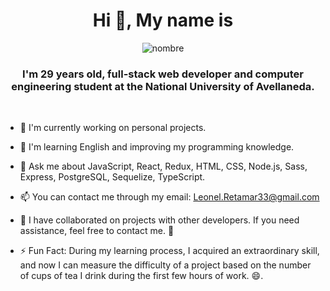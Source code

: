 <h1 align="center">Hi 👋, My name is</h1>
<p align="center"><img align="center" alt="nombre" src="https://i.ibb.co/5nLTZH3/portada-git.gif"><p/>
<h3 align="center">I'm 29 years old, full-stack web developer and computer engineering student at the National University of Avellaneda.</h3>

<br />

- 🔭 I'm currently working on personal projects.
- 🌱 I'm learning English and improving my programming knowledge.
- 💬 Ask me about JavaScript, React, Redux, HTML, CSS, Node.js, Sass, Express, PostgreSQL, Sequelize, TypeScript.
- 📫 You can contact me through my email: Leonel.Retamar33@gmail.com

- 📄 I have collaborated on projects with other developers. If you need assistance, feel free to contact me. :rocket:

- ⚡ Fun Fact: During my learning process, I acquired an extraordinary skill, and now I can measure the difficulty of a project based on the number of cups of tea I drink during the first few hours of work. 😄.
<!--
<br />

<hr/>

<h3 align="left">Lenguages:</h3>
<p align="left"> 
<a href="https://developer.mozilla.org/en-US/docs/Web/JavaScript" target="_blank" rel="noreferrer"> <img src="https://raw.githubusercontent.com/devicons/devicon/master/icons/javascript/javascript-original.svg" alt="javascript" width="40" height="40"/> </a>
<a href="https://www.typescriptlang.org/" target="_blank" rel="noreferrer"> <img src="https://raw.githubusercontent.com/devicons/devicon/master/icons/typescript/typescript-original.svg" alt="typescript" width="40" height="40"/> </a>

<h3 align="left">FrontEnd:</h3>
<p align="left">
<a href="https://www.w3.org/html/" target="_blank"> <img src="https://upload.wikimedia.org/wikipedia/commons/thumb/3/38/HTML5_Badge.svg/600px-HTML5_Badge.svg.png" alt="html5" width="40" height="40"/> </a>
<a href="https://www.w3schools.com/css/" target="_blank"> <img src="https://cdn4.iconfinder.com/data/icons/social-media-logos-6/512/121-css3-512.png" alt="css3" width="40" height="40"/> </a> 
<a href="https://getbootstrap.com" target="_blank"> <img src="https://upload.wikimedia.org/wikipedia/commons/thumb/b/b2/Bootstrap_logo.svg/1024px-Bootstrap_logo.svg.png" alt="bootstrap" width="40" height="40"/> </a> 
<a href="https://reactjs.org/" target="_blank"> <img src="https://seeklogo.com/images/R/react-logo-7B3CE81517-seeklogo.com.png" alt="react" width="40" height="40"/> </a> 
<a href="https://redux.js.org" target="_blank"> <img src="https://seeklogo.com/images/R/redux-logo-9CA6836C12-seeklogo.com.png" alt="redux" width="40" height="40"/> </a> <a href="https://sass-lang.com" target="_blank"> <img src="https://upload.wikimedia.org/wikipedia/commons/thumb/9/96/Sass_Logo_Color.svg/1280px-Sass_Logo_Color.svg.png" alt="sass" width="40" height="40"/> </a>
<a href="https://tailwindcss.com/" target="_blank" rel="noreferrer"> <img src="https://www.vectorlogo.zone/logos/tailwindcss/tailwindcss-icon.svg" alt="tailwind" width="40" height="40"/> </a>
<a href="https://lesscss.org/"><img src="https://lesscss.org/public/img/less_logo.png" height="40" alt="less logo"><a/>
<a href="https://chakra-ui.com/">
<img src="https://raw.githubusercontent.com/chakra-ui/chakra-ui/main/logo/logo-colored@2x.png?raw=true" alt="Chakra logo" height="40" />
</p>

<h3 align="left">BackEnd:</h3>
<p align="left"> 
<a href="https://nodejs.org" target="_blank"> <img src="https://cdn.pixabay.com/photo/2015/04/23/17/41/node-js-736399_960_720.png" alt="nodejs" height="40"/> </a> 
<a href="https://expressjs.com" target="_blank"> <img src="https://i.cloudup.com/zfY6lL7eFa-3000x3000.png" alt="express" height="40"/> </a> 
<a href="https://sequelize.org/" target="_blank" rel="noreferrer"> <img src="https://seeklogo.com/images/S/sequelize-logo-9A5075DB9F-seeklogo.com.png" alt="sequelize" width="40" height="40"/> </a>
<a href="https://postman.com" target="_blank"> <img src="https://www.vectorlogo.zone/logos/getpostman/getpostman-icon.svg" alt="postman" width="40" height="40"/> </a> 
<a href="https://www.postgresql.org" target="_blank"> <img src="https://upload.wikimedia.org/wikipedia/commons/thumb/2/29/Postgresql_elephant.svg/1200px-Postgresql_elephant.svg.png" alt="postgresql" width="40" height="40"/> </a>
<a href="https://www.mongodb.com/" rel="nofollow"> <img src="https://raw.githubusercontent.com/devicons/devicon/master/icons/mongodb/mongodb-original-wordmark.svg" alt="mongodb" width="40" height="40" style="max-width: 100%;"> </a>
<a href="https://jwt.io/" rel="nofollow"> <img src="https://camo.githubusercontent.com/7d73273b731d3b9be9bfb2dc6e314c98810a75e5c0c208eeb1e5b659897925ce/68747470733a2f2f696d672e737461636b73686172652e696f2f736572766963652f363431372f6a77742d69636f6e2e706e67" alt="JsonWebToken" width="40" height="40" data-canonical-src="https://img.stackshare.io/service/6417/jwt-icon.png" style="max-width: 100%;"> </a>

<br/>

<h3 align="left">How to reach me:</h3>
<a href="https://www.linkedin.com/in/leonel-retamar-a8ab6823b/" target="blank"><img align="center" src="https://raw.githubusercontent.com/rahuldkjain/github-profile-readme-generator/master/src/images/icons/Social/linked-in-alt.svg" alt="https://www.linkedin.com/in/leonel-retamar-a8ab6823b/" height="30" width="40" /></a>

</br>
</br>

<hr/>

<h3 align="left">📊GitHub Stats:</h3>

<p align="left">
</br>
</p>
<p align="left" ">&nbsp;<img align="center"  src="https://github-readme-stats.vercel.app/api?username=leonelr33&show_icons=true&locale=en&layout=compact&theme=merko" alt="leonelr33" /></p>
</br>
</br>
<p align="left"><img align="center" src="https://github-readme-streak-stats.herokuapp.com/?user=leonelr33&layout=compact&theme=merko" alt="leonelr33" /></p>
</br>
</br>
<p align="left"><img align="center" src="https://github-readme-stats.vercel.app/api/top-langs?username=LeonelR33&show_icons=true&theme=merko&locale=en&layout=compact" alt="leonelr33" /></p>
</br>

<h1 align="center" >Projects</h1>
<div align="center">
<a href="https://e-commerce-pf.vercel.app/" rel="nofollow"><img src="./images/pf.png" alt="ProyectoG" width="400px"></a>
<a href="https://pi-pokemon-lr33.vercel.app/" rel="nofollow"><img src="./images/pi.png" alt="ProyectoI" width="400px"></a>
</div>
-->
<!--
**LeonelR33/LeonelR33** is a ✨ _special_ ✨ repository because its `README.md` (this file) appears on your GitHub profile.

Here are some ideas to get you started:

- 🔭 I’m currently working on ...
- 🌱 I’m currently learning ...
- 👯 I’m looking to collaborate on ...
- 🤔 I’m looking for help with ...
- 💬 Ask me about ...
- 📫 How to reach me: ...
- 😄 Pronouns: ...
- ⚡ Fun fact: ...
-->
